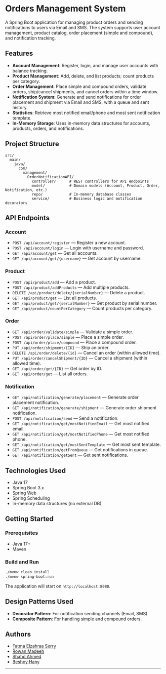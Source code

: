 # Orders Management System

A Spring Boot application for managing product orders and sending notifications to users via Email and SMS. The system supports user account management, product catalog, order placement (simple and compound), and notification tracking.

## Features
- **Account Management**: Register, login, and manage user accounts with balance tracking.
- **Product Management**: Add, delete, and list products; count products per category.
- **Order Management**: Place simple and compound orders, validate orders, ship/cancel shipments, and cancel orders within a time window.
- **Notification System**: Generate and send notifications for order placement and shipment via Email and SMS, with a queue and sent history.
- **Statistics**: Retrieve most notified email/phone and most sent notification template.
- **In-Memory Storage**: Uses in-memory data structures for accounts, products, orders, and notifications.

## Project Structure
```
src/
  main/
    java/
      com/
        management/
          OrderNotificationAPI/
            controller/      # REST controllers for API endpoints
            model/           # Domain models (Account, Product, Order, Notification, etc.)
            repo/            # In-memory database classes
            service/         # Business logic and notification decorators
```

## API Endpoints

### Account
- `POST /api/account/register` — Register a new account.
- `POST /api/account/login` — Login with username and password.
- `GET /api/account/get` — Get all accounts.
- `GET /api/account/get/{username}` — Get account by username.

### Product
- `POST /api/product/add` — Add a product.
- `POST /api/product/addProducts` — Add multiple products.
- `DELETE /api/product/delete/{serialNumber}` — Delete a product.
- `GET /api/product/get` — List all products.
- `GET /api/product/get/{serialNumber}` — Get product by serial number.
- `GET /api/product/countPerCategory` — Count products per category.

### Order
- `GET /api/order/validate/simple` — Validate a simple order.
- `POST /api/order/place/simple` — Place a simple order.
- `POST /api/order/place/compound` — Place a compound order.
- `PUT /api/order/shipment/{ID}` — Ship an order.
- `DELETE /api/order/delete/{id}` — Cancel an order (within allowed time).
- `PUT /api/order/cancelShipment/{ID}` — Cancel a shipment (within allowed time).
- `GET /api/order/get/{ID}` — Get order by ID.
- `GET /api/order/get` — List all orders.

### Notification
- `GET /api/notification/generate/placement` — Generate order placement notification.
- `GET /api/notification/generate/shipment` — Generate order shipment notification.
- `POST /api/notification/send` — Send a notification.
- `GET /api/notification/get/mostNotifiedEmail` — Get most notified email.
- `GET /api/notification/get/mostNotifiedPhone` — Get most notified phone.
- `GET /api/notification/get/mostSentTemplate` — Get most sent template.
- `GET /api/notification/getFromQueue` — Get notifications in queue.
- `GET /api/notification/getSent` — Get sent notifications.

## Technologies Used
- Java 17
- Spring Boot 3.x
- Spring Web
- Spring Scheduling
- In-memory data structures (no external DB)

## Getting Started
### Prerequisites
- Java 17+
- Maven

### Build and Run
```sh
./mvnw clean install
./mvnw spring-boot:run
```
The application will start on `http://localhost:8080`.

## Design Patterns Used
- **Decorator Pattern**: For notification sending channels (Email, SMS).
- **Composite Pattern**: For handling simple and compound orders.

## Authors
- [Fatma Elzahraa Serry](https://github.com/fatmaserry)
- [Rowan Madeeh](https://github.com/RowanMadeeh)
- [Shahd Ahmed](https://github.com/shahdahmmed)
- [Beshoy Hany](https://github.com/beshoy-hany74)
---